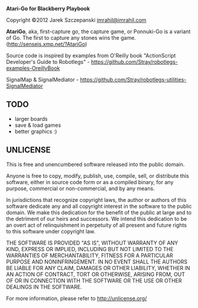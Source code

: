 **Atari-Go for Blackberry Playbook**

Copyright ©2012 Jarek Szczepanski <imrahil@imrahil.com>

**AtariGo**, aka, first-capture go, the capture game, or Ponnuki-Go is a variant of Go. The first to capture any stones wins the game. 
(http://senseis.xmp.net/?AtariGo)

Source code is inspired by examples from O'Reilly book "ActionScript Developer's Guide to Robotlegs" - https://github.com/Stray/robotlegs-examples-OreillyBook

SignalMap & SignalMediator - https://github.com/Stray/robotlegs-utilities-SignalMediator

TODO
----

  - larger boards
  - save & load games
  - better graphics :)
  

UNLICENSE
---------

This is free and unencumbered software released into the public domain.

Anyone is free to copy, modify, publish, use, compile, sell, or
distribute this software, either in source code form or as a compiled
binary, for any purpose, commercial or non-commercial, and by any
means.

In jurisdictions that recognize copyright laws, the author or authors
of this software dedicate any and all copyright interest in the
software to the public domain. We make this dedication for the benefit
of the public at large and to the detriment of our heirs and
successors. We intend this dedication to be an overt act of
relinquishment in perpetuity of all present and future rights to this
software under copyright law.

THE SOFTWARE IS PROVIDED "AS IS", WITHOUT WARRANTY OF ANY KIND,
EXPRESS OR IMPLIED, INCLUDING BUT NOT LIMITED TO THE WARRANTIES OF
MERCHANTABILITY, FITNESS FOR A PARTICULAR PURPOSE AND NONINFRINGEMENT.
IN NO EVENT SHALL THE AUTHORS BE LIABLE FOR ANY CLAIM, DAMAGES OR
OTHER LIABILITY, WHETHER IN AN ACTION OF CONTRACT, TORT OR OTHERWISE,
ARISING FROM, OUT OF OR IN CONNECTION WITH THE SOFTWARE OR THE USE OR
OTHER DEALINGS IN THE SOFTWARE.

For more information, please refer to <http://unlicense.org/>
